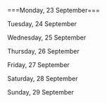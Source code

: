 

===Monday, 23 September===



Tuesday, 24 September

Wednesday, 25 September

Thursday, 26 September

Friday, 27 September

Saturday, 28 September

Sunday, 29 September
